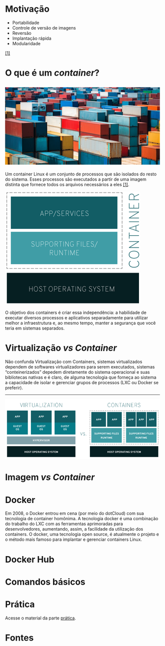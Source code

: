 # Motivação

- Portabilidade 
- Controle de versão de imagens
- Reversão
- Implantação rápida
- Modularidade

[[1]](https://www.redhat.com/pt-br/topics/containers/what-is-docker)
# O que é um *container*? 
![Container](../imgs/container.jpg "Container")
---
Um container Linux é um conjunto de processos que são isolados do resto do sistema. Esses processos são executados a partir de uma imagem distinta que fornece todos os arquivos necessários a eles [[1]](https://www.redhat.com/pt-br/topics/containers/whats-a-linux-container).

![Container](../imgs/what-is-a-container.png "Container")

O objetivo dos containers é criar essa independência: a habilidade de executar diversos processos e aplicativos separadamente para utilizar melhor a infraestrutura e, ao mesmo tempo, manter a segurança que você teria em sistemas separados.

# Virtualização *vs* *Container*
Não confunda Virtualização com Containers, sistemas virtualizados dependem de softwares virtualizadores para serem executados, sistemas “conteinerizados” depedem diretamente do sistema operacional e suas bibliotecas nativas e é claro, de alguma tecnologia que forneça ao sistema a capacidade de isolar e gerenciar grupos de processos (LXC ou Docker se preferir).

---

!["Virtualização vs Container"](../imgs/virtualization-vs-containers.png "Virtualização vs Container")

# Imagem *vs* *Container*

# Docker
Em 2008, o Docker entrou em cena (por meio do dotCloud) com sua tecnologia de container homônima. A tecnologia docker é uma combinação do trabalho do LXC com as ferramentas aprimoradas para desenvolvedores, aumentando, assim, a facilidade da utilização dos containers. O docker, uma tecnologia open source, é atualmente o projeto e o método mais famoso para implantar e gerenciar containers Linux.

# Docker Hub

# Comandos básicos

# Prática 

Acesse o material da parte [prática](../pratica/01-hello-world.md).

# Fontes



